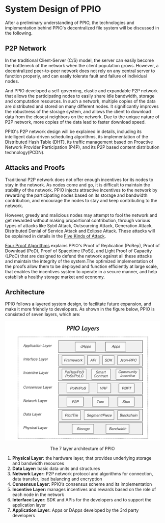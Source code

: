 # System Design of PPIO

After a preliminary understanding of PPIO, the technologies and implementation behind PPIO's decentralized file system will be discussed in the following.

## P2P Network
In the traditional Client-Server (C/S) model, the server can easily become the bottleneck of the network when the client population grows. However, a decentralized peer-to-peer network does not rely on any central server to function properly, and can easily tolerate fault and failure of individual nodes.

And PPIO developed a self-governing, elastic and expandable P2P network that allows the participating nodes to easily share idle bandwidth, storage and computation resources. In such a network, multiple copies of the data are distributed and stored on many different nodes. It significantly improves the robustness of the storage system, and allows the client to download data from the closest neighbors on the network. Due to the unique nature of P2P network, more copies of the data lead to faster download speed.

PPIO's P2P network design will be explained in details, including its intelligent data-driven scheduling algorithms, its implementation of the Distributed Hash Table (DHT), its traffic management based on Proactive Network Provider Participation (P4P), and its P2P based content distribution technology(PCDN).

## Attacks and Proofs
Traditional P2P network does not offer enough incentives for its nodes to stay in the network. As nodes come and go, it is difficult to maintain the stability of the network. PPIO injects attractive incentives to the network by rewarding the participating nodes based on its storage and bandwidth contribution, and encourage the nodes to stay and keep contributing to the network.

However, greedy and malicious nodes may attempt to fool the network and get rewarded without making proportional contribution, through various types of attacks like Sybil Attack, Outsourcing Attack, Generation Attack, Distributed Denial of Service Attack and Eclipse Attack. These attacks will be explained in details in the [Five Kinds of Attack](./Five_Kinds_of_Attacks.md).

[Four Proof Algorithms](./Four_Proof_Algorithms.md) explains PPIO's Proof of Replication (PoRep), Proof of Download (PoD), Proof of Spacetime (PoSt), and Light Proof of Capacity (LPoC) that are designed to defend the network against all these attacks and maintain the integrity of the system.The optimized implementation of the proofs allow them to be deployed and function efficiently at large scale, that enables the incentives system to operate in a secure manner, and help establish a healthy storage market and economy.

## Architecture

PPIO follows a layered system design, to facilitate future expansion, and make it more friendly to developers. As shown in the figure below, PPIO is consisted of seven layers, which are:

![](./Images/layers.png)
<p style="font-size:14px; text-align:center;">The 7 layer architecture of PPIO</p>

1. **Physical Layer:** the hardware layer, that provides underlying storage and bandwidth resources
2. **Data Layer:** basic data units and structures
3. **Network Layer:** P2P network protocol and algorithms for connection, data transfer, load balancing and encryption
4. **Consensus Layer:** PPIO’s consensus scheme and its implementation
5. **Incentive Layer:** manages incentives and rewards based on the role of each node in the network
6. **Interface Layer:** SDK and APIs for the developers and to support the application layer
7. **Application Layer:** Apps or DApps developed by the 3rd party developers
